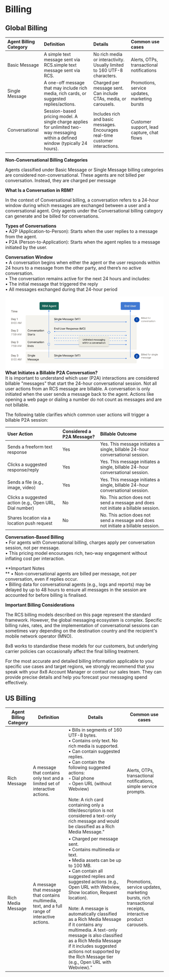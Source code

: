 # Billing

## Global Billing

| Agent Billing Category | Definition                                                                                                                         | Details                                                                       | Common use cases                              |
| :--------------------- | :--------------------------------------------------------------------------------------------------------------------------------- | :---------------------------------------------------------------------------- | :-------------------------------------------- |
| Basic Message          | A simple text message sent via RCS.simple text message sent via RCS.                                                               | No rich media or interactivity. Usually limited to 160 UTF-8 characters.      | Alerts, OTPs, transactional notifications     |
| Single Message         | A one-off message that may include rich media, rich cards, or suggested replies/actions.                                           | Charged per message sent. Can include CTAs, media, or carousels.              | Promotions, service updates, marketing bursts |
| Conversational         | Session-based pricing model. A single charge applies for unlimited two-way messaging within a defined window (typically 24 hours). | Includes rich and basic messages. Encourages real-time customer interactions. | Customer support, lead capture, chat flows    |

**Non-Conversational Billing Categories**

Agents classified under Basic Message or Single Message billing categories are considered non-conversational. These agents are not billed per conversation. Instead, they are charged per message

**What Is a Conversation in RBM?**

In the context of Conversational billing, a conversation refers to a 24-hour window during which messages are exchanged between a user and a conversational agent. Only agents under the Conversational billing category can generate and be billed for conversations.

**Types of Conversations**  
• A2P (Application-to-Person): Starts when the user replies to a message from the agent.  
• P2A (Person-to-Application): Starts when the agent replies to a message initiated by the user.

**Conversation Window**  
• A conversation begins when either the agent or the user responds within 24 hours to a message from the other party, and there’s no active conversation.  
• The conversation remains active for the next 24 hours and includes:  
• The initial message that triggered the reply  
• All messages exchanged during that 24-hour period

![diagram](../images/e0304fb6b81fb3f81739894fe3da7e155ee540376571f6089e31c9037cfcb964-Diagram.png)
**What Initiates a Billable P2A Conversation?**  
It is important to understand which user (P2A) interactions are considered billable "messages" that start the 24-hour conversational session. Not all user actions from an RCS message are billable. A conversation is only initiated when the user sends a message back to the agent. Actions like opening a web page or dialing a number do not count as messages and are not billable.

The following table clarifies which common user actions will trigger a billable P2A session:

| User Action                                             | Considered a P2A Message? | Billable Outcome                                                                  |
| :------------------------------------------------------ | :------------------------ | :-------------------------------------------------------------------------------- |
| Sends a freeform text response                          | Yes                       | Yes. This message initiates a single, billable 24-hour conversational session.    |
| Clicks a suggested response/reply                       | Yes                       | Yes. This message initiates a single, billable 24-hour conversational session.    |
| Sends a file (e.g., image, video)                       | Yes                       | Yes. This message initiates a single, billable 24-hour conversational session.    |
| Clicks a suggested action (e.g., Open URL, Dial number) | No                        | No. This action does not send a message and does not initiate a billable session. |
| Shares location via a location push request             | No                        | No. This action does not send a message and does not initiate a billable session. |

**Conversation-Based Billing**  
• For agents with Conversational billing, charges apply per conversation session, not per message.  
• This pricing model encourages rich, two-way engagement without inflating cost per interaction.

**Important Notes  
** • Non-conversational agents are billed per message, not per conversation, even if replies occur.  
• Billing data for conversational agents (e.g., logs and reports) may be delayed by up to 48 hours to ensure all messages in the session are accounted for before billing is finalised.

**Important Billing Considerations**

The RCS billing models described on this page represent the standard framework. However, the global messaging ecosystem is complex. Specific billing rules, rates, and the implementation of conversational sessions can sometimes vary depending on the destination country and the recipient's mobile network operator (MNO).

8x8 works to standardise these models for our customers, but underlying carrier policies can occasionally affect the final billing treatment.

For the most accurate and detailed billing information applicable to your specific use cases and target regions, we strongly recommend that you speak with your 8x8 Account Manager or contact our sales team. They can provide precise details and help you forecast your messaging spend effectively.

## US Billing

| Agent Billing Category | Definition | Details | Common use cases     |
| --- | --- | --- |----------------------|
| Rich Message | A message that contains only text and a limited set of interactive actions. | • Bills in segments of 160 UTF-8 bytes.   <br>• Contains only text. No rich media is supported.   <br>• Can contain suggested replies.   <br>• Can contain the following suggested actions:   <br>     ◦ Dial phone   <br>     ◦ Open URL (without Webview)     <br>   <br>Note: A rich card containing only a title/description is not considered a text-only rich message and would be classified as a Rich Media Message.\" | Alerts, OTPs, transactional notifications, simple service prompts.|
| Rich Media Message | A message that message that contains multimedia, text, and a full range of interactive actions. | • Charged per message sent.   <br>• Contains multimedia or text.   <br>• Media assets can be up to 100 MB.   <br>• Can contain all suggested replies and suggested actions (e.g., Open URL with Webview, Show location, Request location).     <br>   <br>Note: A message is automatically classified as a Rich Media Message if it contains any multimedia. A text-only message is also classified as a Rich Media Message if it includes suggested actions not supported by the Rich Message tier (e.g., Open URL with Webview).\" | Promotions, service updates, marketing bursts, rich transactional receipts, interactive product carousels. |
